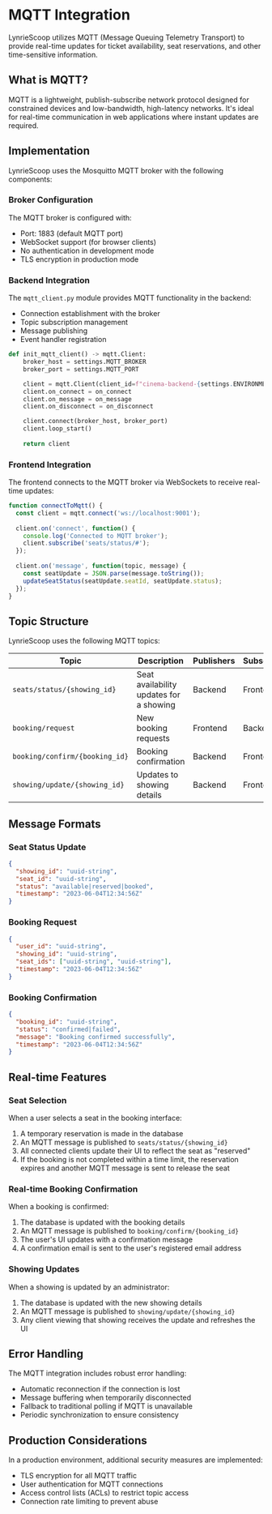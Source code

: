 # MQTT Integration

LynrieScoop utilizes MQTT (Message Queuing Telemetry Transport) to provide real-time updates for ticket availability, seat reservations, and other time-sensitive information.

## What is MQTT?

MQTT is a lightweight, publish-subscribe network protocol designed for constrained devices and low-bandwidth, high-latency networks. It's ideal for real-time communication in web applications where instant updates are required.

## Implementation

LynrieScoop uses the Mosquitto MQTT broker with the following components:

### Broker Configuration

The MQTT broker is configured with:

- Port: 1883 (default MQTT port)
- WebSocket support (for browser clients)
- No authentication in development mode
- TLS encryption in production mode

### Backend Integration

The `mqtt_client.py` module provides MQTT functionality in the backend:

- Connection establishment with the broker
- Topic subscription management
- Message publishing
- Event handler registration

```python
def init_mqtt_client() -> mqtt.Client:
    broker_host = settings.MQTT_BROKER
    broker_port = settings.MQTT_PORT

    client = mqtt.Client(client_id=f"cinema-backend-{settings.ENVIRONMENT}")
    client.on_connect = on_connect
    client.on_message = on_message
    client.on_disconnect = on_disconnect

    client.connect(broker_host, broker_port)
    client.loop_start()
    
    return client
```

### Frontend Integration

The frontend connects to the MQTT broker via WebSockets to receive real-time updates:

```typescript
function connectToMqtt() {
  const client = mqtt.connect('ws://localhost:9001');
  
  client.on('connect', function() {
    console.log('Connected to MQTT broker');
    client.subscribe('seats/status/#');
  });
  
  client.on('message', function(topic, message) {
    const seatUpdate = JSON.parse(message.toString());
    updateSeatStatus(seatUpdate.seatId, seatUpdate.status);
  });
}
```

## Topic Structure

LynrieScoop uses the following MQTT topics:

| Topic                          | Description                             | Publishers | Subscribers |
| ------------------------------ | --------------------------------------- | ---------- | ----------- |
| `seats/status/{showing_id}`    | Seat availability updates for a showing | Backend    | Frontend    |
| `booking/request`              | New booking requests                    | Frontend   | Backend     |
| `booking/confirm/{booking_id}` | Booking confirmation                    | Backend    | Frontend    |
| `showing/update/{showing_id}`  | Updates to showing details              | Backend    | Frontend    |

## Message Formats

### Seat Status Update

```json
{
  "showing_id": "uuid-string",
  "seat_id": "uuid-string",
  "status": "available|reserved|booked",
  "timestamp": "2023-06-04T12:34:56Z"
}
```

### Booking Request

```json
{
  "user_id": "uuid-string",
  "showing_id": "uuid-string",
  "seat_ids": ["uuid-string", "uuid-string"],
  "timestamp": "2023-06-04T12:34:56Z"
}
```

### Booking Confirmation

```json
{
  "booking_id": "uuid-string",
  "status": "confirmed|failed",
  "message": "Booking confirmed successfully",
  "timestamp": "2023-06-04T12:34:56Z"
}
```

## Real-time Features

### Seat Selection

When a user selects a seat in the booking interface:

1. A temporary reservation is made in the database
2. An MQTT message is published to `seats/status/{showing_id}`
3. All connected clients update their UI to reflect the seat as "reserved"
4. If the booking is not completed within a time limit, the reservation expires and another MQTT message is sent to release the seat

### Real-time Booking Confirmation

When a booking is confirmed:

1. The database is updated with the booking details
2. An MQTT message is published to `booking/confirm/{booking_id}`
3. The user's UI updates with a confirmation message
4. A confirmation email is sent to the user's registered email address

### Showing Updates

When a showing is updated by an administrator:

1. The database is updated with the new showing details
2. An MQTT message is published to `showing/update/{showing_id}`
3. Any client viewing that showing receives the update and refreshes the UI

## Error Handling

The MQTT integration includes robust error handling:

- Automatic reconnection if the connection is lost
- Message buffering when temporarily disconnected
- Fallback to traditional polling if MQTT is unavailable
- Periodic synchronization to ensure consistency

## Production Considerations

In a production environment, additional security measures are implemented:

- TLS encryption for all MQTT traffic
- User authentication for MQTT connections
- Access control lists (ACLs) to restrict topic access
- Connection rate limiting to prevent abuse
